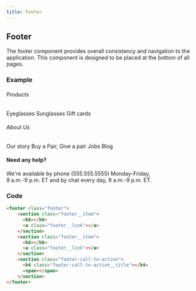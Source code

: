 ```yaml
---
title: Footer
---
```


## Footer
The footer component provides overall consistency and navigation to the application.
This component is designed to be placed at the bottom of all pages.

### Example
<div class="library__example">
  <footer class="footer">
      <section class="footer__item">
        <h6>Products</h6>
        <a class="footer__link">Eyeglasses</a>
        <a class="footer__link">Sunglasses</a>
        <a class="footer__link">Gift cards</a>
      </section>
      <section class="footer__item">
        <h6>About Us</h6>
        <a class="footer__link">Our story</a>
        <a class="footer__link">Buy a Pair, Give a pair</a>
        <a class="footer__link">Jobs</a>
        <a class="footer__link">Blog</a>
      </section>
      <section class="footer-call-to-action">
        <h4>Need any help?</h4>
        <p>We're available by phone (555.555.5555) Monday-Friday,<br />9 a.m.-9 p.m. ET and by chat every day, 9 a.m.-9 p.m. ET.</p>
      </section>
  </footer>
</div>

### Code
```html
<footer class="footer">
    <section class="footer__item">
      <h6></h6>
      <a class="footer__link"></a>
    </section>
    <section class="footer__item">
      <h6></h6>
      <a class="footer__link"></a>
    </section>
    <section class="footer-call-to-action">
      <h4 class="footer-call-to-action__title"></h4>
      <span></span>
    </section>
</footer>
```
